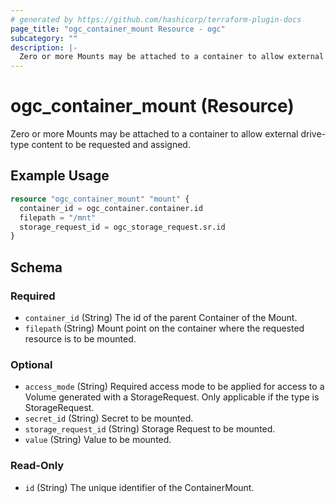 ```yaml
---
# generated by https://github.com/hashicorp/terraform-plugin-docs
page_title: "ogc_container_mount Resource - ogc"
subcategory: ""
description: |-
  Zero or more Mounts may be attached to a container to allow external drive-type content to be requested and assigned.
---
```


# ogc_container_mount (Resource)

Zero or more Mounts may be attached to a container to allow external drive-type content to be requested and assigned.

## Example Usage

```terraform
resource "ogc_container_mount" "mount" {
  container_id = ogc_container.container.id
  filepath = "/mnt"
  storage_request_id = ogc_storage_request.sr.id
}
```

<!-- schema generated by tfplugindocs -->
## Schema

### Required

- `container_id` (String) The id of the parent Container of the Mount.
- `filepath` (String) Mount point on the container where the requested resource is to be mounted.

### Optional

- `access_mode` (String) Required access mode to be applied for access to a Volume generated with a StorageRequest. Only applicable if the type is StorageRequest.
- `secret_id` (String) Secret to be mounted.
- `storage_request_id` (String) Storage Request to be mounted.
- `value` (String) Value to be mounted.

### Read-Only

- `id` (String) The unique identifier of the ContainerMount.
